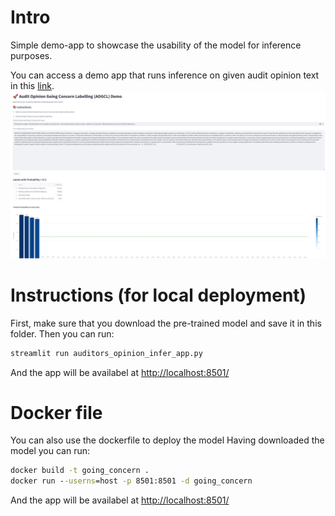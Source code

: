 
# Intro
Simple demo-app to showcase the usability of the model for inference purposes.

You can access a demo app that runs inference on given audit opinion text in this [link](http://143.233.226.57:9001/).
![Demo](demo.png)

# Instructions (for local deployment)
First, make sure that you download the pre-trained model and save it in this folder.
Then you can run:

```cmd
streamlit run auditors_opinion_infer_app.py
```

And the app will be availabel at [http://localhost:8501/](http://localhost:8501/)

# Docker file
You can also use the dockerfile to deploy the model
Having downloaded the model you can run:

```cmd
docker build -t going_concern .
docker run --userns=host -p 8501:8501 -d going_concern
```

And the app will be availabel at [http://localhost:8501/](http://localhost:8501/)